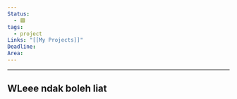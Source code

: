 ```yaml
---
Status:
  - 🟩
tags:
  - project
Links: "[[My Projects]]"
Deadline: 
Area:
---
```

----
## WLeee ndak boleh liat
